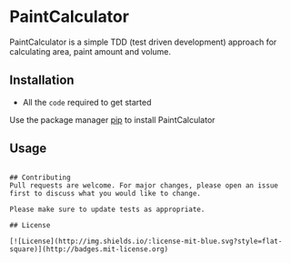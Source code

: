 # PaintCalculator

PaintCalculator is a simple TDD (test driven development) approach for calculating area, paint amount and volume.

## Installation

- All the `code` required to get started

Use the package manager [pip](https://pip.pypa.io/en/stable/) to install PaintCalculator



## Usage

```

## Contributing
Pull requests are welcome. For major changes, please open an issue first to discuss what you would like to change.

Please make sure to update tests as appropriate.

## License

[![License](http://img.shields.io/:license-mit-blue.svg?style=flat-square)](http://badges.mit-license.org)

